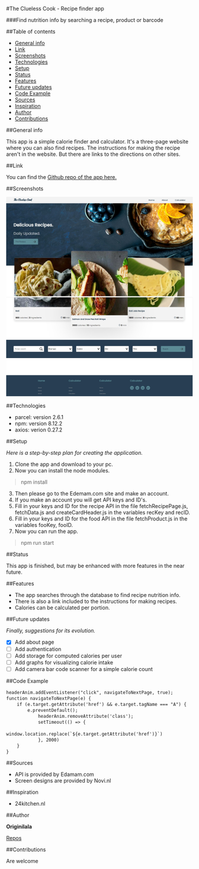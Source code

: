 #The Clueless Cook - Recipe finder app

###Find nutrition info by searching a recipe, product or barcode

##Table of contents

* [General info](#general-info)
* [Link]((#link))
* [Screenshots](#screenshots)
* [Technologies](#technologies)
* [Setup](##setup)
* [Status](#status)
* [Features](#features)
* [Future updates](#future-updates)
* [Code Example](#code-example)
* [Sources](#sources)
* [Inspiration](#inspiration)
* [Author](#author)
* [Contributions](#contributions)

##General info

This app is a simple calorie finder and calculator.
It's a three-page website where you can also find recipes.
The instructions for making the recipe aren't in the website.
But there are links to the directions on other sites.

##Link

You can find the
[Github repo of the app here.](https://github.com/Originilala/eindopdracht)

##Screenshots

![Home Page](./src/assets/images/SchermafbeeldingTCC1.jpg)
![Home Page2](./src/assets/images/SchermafbeeldingTCC2.jpg)

##Technologies

* parcel: version 2.6.1
* npm: version 8.12.2
* axios: verion 0.27.2

##Setup

_Here is a step-by-step plan for creating the application._

1. Clone the app and download to your pc.
2. Now you can install the node modules. 

> npm install

3. Then please go to the Edemam.com site and make an account.
4. If you make an account you will get API keys and ID's.
5. Fill in your keys and ID for the recipe API in the file fetchRecipePage.js, fetchData.js and createCardHeader.js in the variables recKey and recID.
6. Fill in your keys and ID for the food API in the file fetchProduct.js in the variables fooKey, fooID.
7. Now you can run the app.

> npm run start 

##Status

This app is finished, but may be enhanced with more features in the near future.

##Features

- The app searches through the database to find recipe nutrition info.
- There is also a link included to the instructions for making recipes.
- Calories can be calculated per portion.

##Future updates

_Finally, suggestions for its evolution._

- [x] Add about page
- [ ] Add authentication
- [ ] Add storage for computed calories per user
- [ ] Add graphs for visualizing calorie intake
- [ ] Add camera bar code scanner for a simple calorie count 

##Code Example

```
headerAnim.addEventListener("click", navigateToNextPage, true);
function navigateToNextPage(e) {
    if (e.target.getAttribute('href') && e.target.tagName === "A") {
        e.preventDefault();
            headerAnim.removeAttribute('class');
            setTimeout(() => {
                window.location.replace(`${e.target.getAttribute('href')}`)
            }, 2000)
    }
}
```

##Sources

* API is provided by Edamam.com
* Screen designs are provided by Novi.nl

##Inspiration

* 24kitchen.nl

##Author

**Originilala**

[Repos](https://github.com/Originilala)

##Contributions

Are welcome